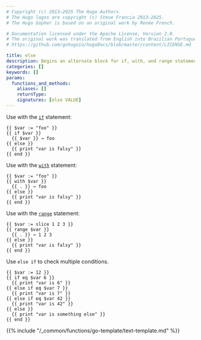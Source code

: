 ```yaml
---
# Copyright (c) 2013–2025 The Hugo Authors.
# The Hugo logos are copyright (c) Steve Francia 2013–2025.
# The Hugo Gopher is based on an original work by Renée French.

# Documentation licensed under the Apache License, Version 2.0.
# The original work was translated from English into Brazilian Portuguese.
# https://github.com/gohugoio/hugoDocs/blob/master/content/LICENSE.md

title: else
description: Begins an alternate block for if, with, and range statements.
categories: []
keywords: []
params:
  functions_and_methods:
    aliases: []
    returnType:
    signatures: [else VALUE]
---
```


Use with the [`if`] statement:

```go-html-template
{{ $var := "foo" }}
{{ if $var }}
  {{ $var }} → foo
{{ else }}
  {{ print "var is falsy" }}
{{ end }}
```

Use with the [`with`] statement:

```go-html-template
{{ $var := "foo" }}
{{ with $var }}
  {{ . }} → foo
{{ else }}
  {{ print "var is falsy" }}
{{ end }}
```

Use with the [`range`] statement:

```go-html-template
{{ $var := slice 1 2 3 }}
{{ range $var }}
  {{ . }} → 1 2 3 
{{ else }}
  {{ print "var is falsy" }}
{{ end }}
```

Use `else if` to check multiple conditions.

```go-html-template
{{ $var := 12 }}
{{ if eq $var 6 }}
  {{ print "var is 6" }}
{{ else if eq $var 7 }}
  {{ print "var is 7" }}
{{ else if eq $var 42 }}
  {{ print "var is 42" }}
{{ else }}
  {{ print "var is something else" }}
{{ end }}
```

{{% include "/_common/functions/go-template/text-template.md" %}}

[`if`]: /functions/go-template/if/
[`with`]: /functions/go-template/with/
[`range`]: /functions/go-template/range/
